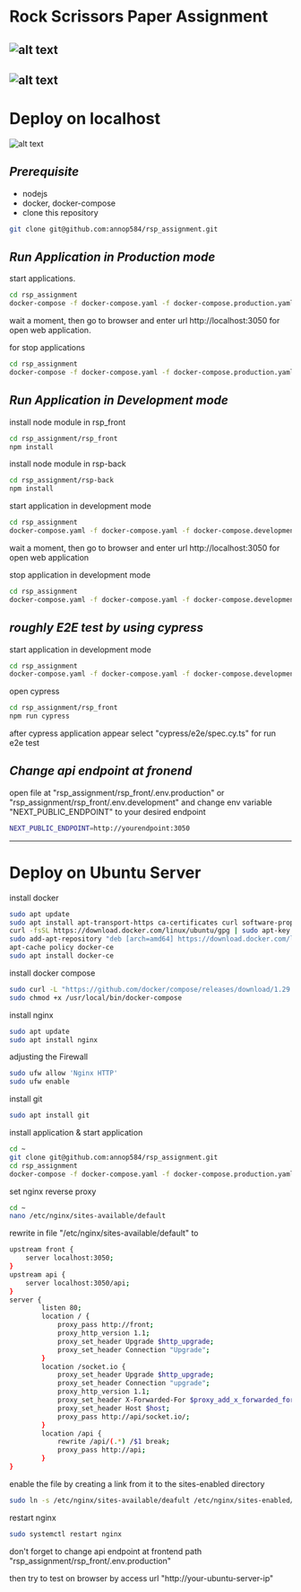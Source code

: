 # Rock Scrissors Paper Assignment

## ![alt text](https://github.com/annop584/rsp_assignment/blob/main/assets/demo.gif)

## ![alt text](https://github.com/annop584/rsp_assignment/blob/main/assets/demo2.gif)

# Deploy on localhost

![alt text](https://github.com/annop584/rsp_assignment/blob/main/assets/containers.png?raw=true)

## _Prerequisite_

- nodejs
- docker, docker-compose
- clone this repository

```sh
git clone git@github.com:annop584/rsp_assignment.git
```

## _Run Application in Production mode_

start applications.

```sh
cd rsp_assignment
docker-compose -f docker-compose.yaml -f docker-compose.production.yaml up -d
```

wait a moment, then go to browser and enter url http://localhost:3050 for open web application.

for stop applications

```sh
cd rsp_assignment
docker-compose -f docker-compose.yaml -f docker-compose.production.yaml  down --rmi all
```

## _Run Application in Development mode_

install node module in rsp_front

```sh
cd rsp_assignment/rsp_front
npm install
```

install node module in rsp-back

```sh
cd rsp_assignment/rsp-back
npm install
```

start application in development mode

```sh
cd rsp_assignment
docker-compose.yaml -f docker-compose.yaml -f docker-compose.development.yaml  up -d
```

wait a moment, then go to browser and enter url http://localhost:3050 for open web application

stop application in development mode

```sh
cd rsp_assignment
docker-compose.yaml -f docker-compose.yaml -f docker-compose.development.yaml  down --rmi all
```

## _roughly E2E test by using cypress_

start application in development mode

```sh
cd rsp_assignment
docker-compose.yaml -f docker-compose.yaml -f docker-compose.development.yaml  up -d
```

open cypress

```sh
cd rsp_assignment/rsp_front
npm run cypress
```

after cypress application appear select "cypress/e2e/spec.cy.ts" for run e2e test

## _Change api endpoint at fronend_

open file at "rsp_assignment/rsp_front/.env.production" or "rsp_assignment/rsp_front/.env.development"
and change env variable "NEXT_PUBLIC_ENDPOINT" to your desired endpoint

```sh
NEXT_PUBLIC_ENDPOINT=http://yourendpoint:3050
```

---

# Deploy on Ubuntu Server

install docker

```sh
sudo apt update
sudo apt install apt-transport-https ca-certificates curl software-properties-common
curl -fsSL https://download.docker.com/linux/ubuntu/gpg | sudo apt-key add -
sudo add-apt-repository "deb [arch=amd64] https://download.docker.com/linux/ubuntu focal stable"
apt-cache policy docker-ce
sudo apt install docker-ce
```

install docker compose

```sh
sudo curl -L "https://github.com/docker/compose/releases/download/1.29.2/docker-compose-$(uname -s)-$(uname -m)" -o /usr/local/bin/docker-compose
sudo chmod +x /usr/local/bin/docker-compose
```

install nginx

```sh
sudo apt update
sudo apt install nginx
```

adjusting the Firewall

```sh
sudo ufw allow 'Nginx HTTP'
sudo ufw enable
```

install git

```sh
sudo apt install git
```

install application & start application

```sh
cd ~
git clone git@github.com:annop584/rsp_assignment.git
cd rsp_assignment
docker-compose -f docker-compose.yaml -f docker-compose.production.yaml  up -d
```

set nginx reverse proxy

```sh
cd ~
nano /etc/nginx/sites-available/default
```

rewrite in file "/etc/nginx/sites-available/default" to

```sh
upstream front {
    server localhost:3050;
}
upstream api {
    server localhost:3050/api;
}
server {
        listen 80;
        location / {
            proxy_pass http://front;
            proxy_http_version 1.1;
            proxy_set_header Upgrade $http_upgrade;
            proxy_set_header Connection "Upgrade";
        }
        location /socket.io {
            proxy_set_header Upgrade $http_upgrade;
            proxy_set_header Connection "upgrade";
            proxy_http_version 1.1;
            proxy_set_header X-Forwarded-For $proxy_add_x_forwarded_for;
            proxy_set_header Host $host;
            proxy_pass http://api/socket.io/;
        }
        location /api {
            rewrite /api/(.*) /$1 break;
            proxy_pass http://api;
        }
}
```

enable the file by creating a link from it to the sites-enabled directory

```sh
sudo ln -s /etc/nginx/sites-available/deafult /etc/nginx/sites-enabled/
```

restart nginx

```sh
sudo systemctl restart nginx
```

don't forget to change api endpoint at frontend path "rsp_assignment/rsp_front/.env.production"

then try to test on browser by access url "http://your-ubuntu-server-ip"
